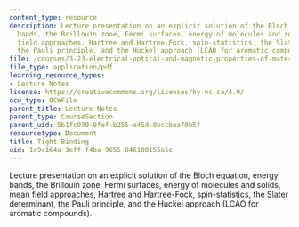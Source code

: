 ```yaml
---
content_type: resource
description: Lecture presentation on an explicit solution of the Bloch equation, energy
  bands, the Brillouin zone, Fermi surfaces, energy of molecules and solids, mean
  field approaches, Hartree and Hartree-Fock, spin-statistics, the Slater determinant,
  the Pauli principle, and the Huckel approach (LCAO for aromatic compounds).
file: /courses/3-23-electrical-optical-and-magnetic-properties-of-materials-fall-2007/1e9c164a3efff4ba9655846180155a5c_clean10.pdf
file_type: application/pdf
learning_resource_types:
- Lecture Notes
license: https://creativecommons.org/licenses/by-nc-sa/4.0/
ocw_type: OCWFile
parent_title: Lecture Notes
parent_type: CourseSection
parent_uid: 5b1fc039-9fef-b255-e45d-0bccbea70b5f
resourcetype: Document
title: Tight-Binding
uid: 1e9c164a-3eff-f4ba-9655-846180155a5c
---
```

Lecture presentation on an explicit solution of the Bloch equation, energy bands, the Brillouin zone, Fermi surfaces, energy of molecules and solids, mean field approaches, Hartree and Hartree-Fock, spin-statistics, the Slater determinant, the Pauli principle, and the Huckel approach (LCAO for aromatic compounds).